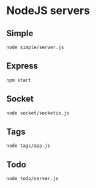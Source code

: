 # NodeJS servers

## Simple

    node simple/server.js

## Express

    npm start

## Socket

    node socket/socketio.js
    
## Tags
    
    node tags/app.js
    
## Todo

    node todo/server.js